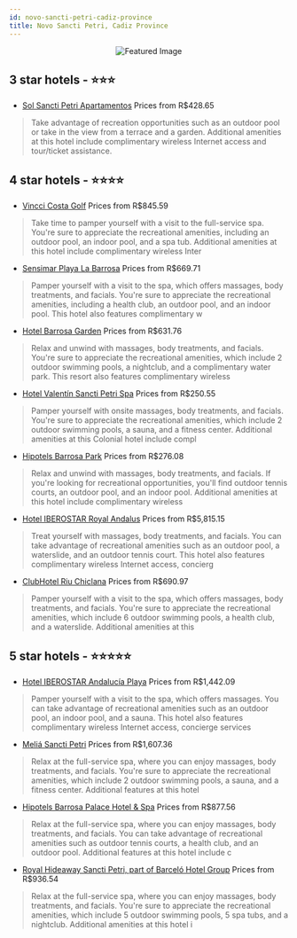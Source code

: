 ```yaml
---
id: novo-sancti-petri-cadiz-province
title: Novo Sancti Petri, Cadiz Province
---
```


<center><img src="https://i.travelapi.com/hotels/2000000/1240000/1230400/1230385/692c23e9_z.jpg" alt="Featured Image" /></center>


##  3 star hotels - ⭐️⭐️⭐️

-    [Sol Sancti Petri Apartamentos](https://us.hurb.com/hotels/novo-sancti-petri/sol-sancti-petri-apartamentos-JNP-JP471945?cmp=18055) Prices from R$428.65
   > Take advantage of recreation opportunities such as an outdoor pool or take in the view from a terrace and a garden. Additional amenities at this hotel include complimentary wireless Internet access and tour/ticket assistance.

##  4 star hotels - ⭐️⭐️⭐️⭐️

-    [Vincci Costa Golf](https://us.hurb.com/hotels/novo-sancti-petri/vincci-costa-golf-JNP-JP034172?cmp=18055) Prices from R$845.59
   > Take time to pamper yourself with a visit to the full-service spa. You're sure to appreciate the recreational amenities, including an outdoor pool, an indoor pool, and a spa tub. Additional amenities at this hotel include complimentary wireless Inter
-    [Sensimar Playa La Barrosa](https://us.hurb.com/hotels/novo-sancti-petri/sensimar-playa-la-barrosa-JNP-JP147163?cmp=18055) Prices from R$669.71
   > Pamper yourself with a visit to the spa, which offers massages, body treatments, and facials. You're sure to appreciate the recreational amenities, including a health club, an outdoor pool, and an indoor pool. This hotel also features complimentary w
-    [Hotel Barrosa Garden](https://us.hurb.com/hotels/novo-sancti-petri/hotel-barrosa-garden-JNP-JP111435?cmp=18055) Prices from R$631.76
   > Relax and unwind with massages, body treatments, and facials. You're sure to appreciate the recreational amenities, which include 2 outdoor swimming pools, a nightclub, and a complimentary water park. This resort also features complimentary wireless 
-    [Hotel Valentín Sancti Petri Spa](https://us.hurb.com/hotels/novo-sancti-petri/hotel-valentin-sancti-petri-spa-JNP-JP049272?cmp=18055) Prices from R$250.55
   > Pamper yourself with onsite massages, body treatments, and facials. You're sure to appreciate the recreational amenities, which include 2 outdoor swimming pools, a sauna, and a fitness center. Additional amenities at this Colonial hotel include compl
-    [Hipotels Barrosa Park](https://us.hurb.com/hotels/novo-sancti-petri/hipotels-barrosa-park-JNP-JP575248?cmp=18055) Prices from R$276.08
   > Relax and unwind with massages, body treatments, and facials. If you're looking for recreational opportunities, you'll find outdoor tennis courts, an outdoor pool, and an indoor pool. Additional amenities at this hotel include complimentary wireless 
-    [Hotel IBEROSTAR Royal Andalus](https://us.hurb.com/hotels/novo-sancti-petri/hotel-iberostar-royal-andalus-JNP-JP147180?cmp=18055) Prices from R$5,815.15
   > Treat yourself with massages, body treatments, and facials. You can take advantage of recreational amenities such as an outdoor pool, a waterslide, and an outdoor tennis court. This hotel also features complimentary wireless Internet access, concierg
-    [ClubHotel Riu Chiclana](https://us.hurb.com/hotels/novo-sancti-petri/clubhotel-riu-chiclana-JNP-JP034215?cmp=18055) Prices from R$690.97
   > Pamper yourself with a visit to the spa, which offers massages, body treatments, and facials. You're sure to appreciate the recreational amenities, which include 6 outdoor swimming pools, a health club, and a waterslide. Additional amenities at this 

##  5 star hotels - ⭐️⭐️⭐️⭐️⭐️

-    [Hotel IBEROSTAR Andalucía Playa](https://us.hurb.com/hotels/novo-sancti-petri/hotel-iberostar-andalucia-playa-JNP-JP147156?cmp=18055) Prices from R$1,442.09
   > Pamper yourself with a visit to the spa, which offers massages. You can take advantage of recreational amenities such as an outdoor pool, an indoor pool, and a sauna. This hotel also features complimentary wireless Internet access, concierge services
-    [Meliá Sancti Petri](https://us.hurb.com/hotels/novo-sancti-petri/melia-sancti-petri-JNP-JP160833?cmp=18055) Prices from R$1,607.36
   > Relax at the full-service spa, where you can enjoy massages, body treatments, and facials. You're sure to appreciate the recreational amenities, which include 2 outdoor swimming pools, a sauna, and a fitness center. Additional features at this hotel 
-    [Hipotels Barrosa Palace Hotel & Spa](https://us.hurb.com/hotels/novo-sancti-petri/hipotels-barrosa-palace-hotel-spa-JNP-JP043593?cmp=18055) Prices from R$877.56
   > Relax at the full-service spa, where you can enjoy massages, body treatments, and facials. You can take advantage of recreational amenities such as outdoor tennis courts, a health club, and an outdoor pool. Additional features at this hotel include c
-    [Royal Hideaway Sancti Petri, part of Barceló Hotel Group](https://us.hurb.com/hotels/novo-sancti-petri/royal-hideaway-sancti-petri-part-of-barcelo-hotel-group-JNP-JP043587?cmp=18055) Prices from R$936.54
   > Relax at the full-service spa, where you can enjoy massages, body treatments, and facials. You're sure to appreciate the recreational amenities, which include 5 outdoor swimming pools, 5 spa tubs, and a nightclub. Additional amenities at this hotel i
